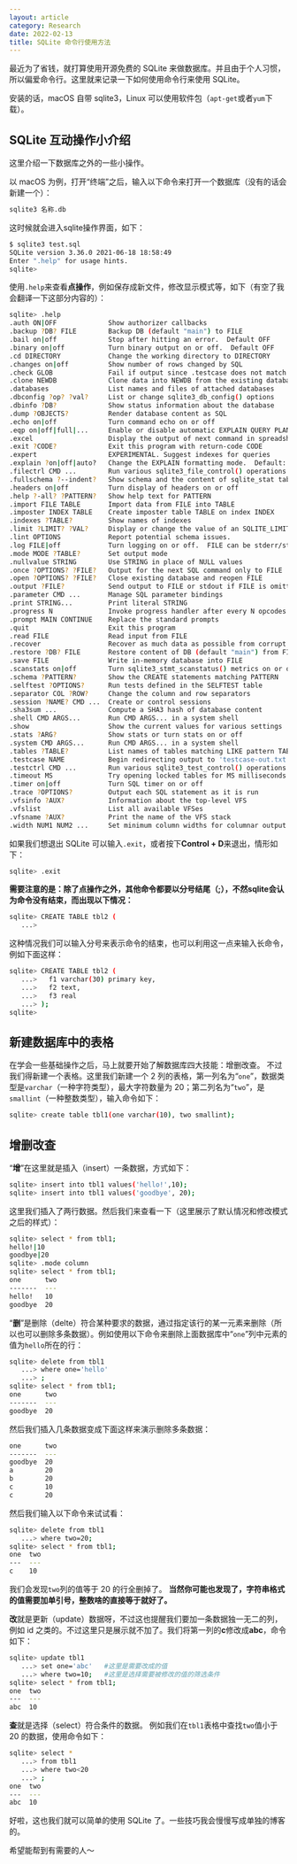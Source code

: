 ```yaml
---
layout: article
category: Research
date: 2022-02-13
title: SQLite 命令行使用方法
---
```

<!-- excerpt-start -->
最近为了省钱，就打算使用开源免费的 SQLite 来做数据库。并且由于个人习惯，所以偏爱命令行。这里就来记录一下如何使用命令行来使用 SQLite。

安装的话，macOS 自带 sqlite3，Linux 可以使用软件包（`apt-get`或者`yum`下载）。

## SQLite 互动操作小介绍
这里介绍一下数据库之外的一些小操作。

以 macOS 为例，打开“终端”之后，输入以下命令来打开一个数据库（没有的话会新建一个）：

```bash
sqlite3 名称.db
```

这时候就会进入sqlite操作界面，如下：

```bash
$ sqlite3 test.sql
SQLite version 3.36.0 2021-06-18 18:58:49
Enter ".help" for usage hints.
sqlite> 
```

使用`.help`来查看**点操作**，例如保存成新文件，修改显示模式等，如下（有空了我会翻译一下这部分内容的）：

```bash
sqlite> .help
.auth ON|OFF             Show authorizer callbacks
.backup ?DB? FILE        Backup DB (default "main") to FILE
.bail on|off             Stop after hitting an error.  Default OFF
.binary on|off           Turn binary output on or off.  Default OFF
.cd DIRECTORY            Change the working directory to DIRECTORY
.changes on|off          Show number of rows changed by SQL
.check GLOB              Fail if output since .testcase does not match
.clone NEWDB             Clone data into NEWDB from the existing database
.databases               List names and files of attached databases
.dbconfig ?op? ?val?     List or change sqlite3_db_config() options
.dbinfo ?DB?             Show status information about the database
.dump ?OBJECTS?          Render database content as SQL
.echo on|off             Turn command echo on or off
.eqp on|off|full|...     Enable or disable automatic EXPLAIN QUERY PLAN
.excel                   Display the output of next command in spreadsheet
.exit ?CODE?             Exit this program with return-code CODE
.expert                  EXPERIMENTAL. Suggest indexes for queries
.explain ?on|off|auto?   Change the EXPLAIN formatting mode.  Default: auto
.filectrl CMD ...        Run various sqlite3_file_control() operations
.fullschema ?--indent?   Show schema and the content of sqlite_stat tables
.headers on|off          Turn display of headers on or off
.help ?-all? ?PATTERN?   Show help text for PATTERN
.import FILE TABLE       Import data from FILE into TABLE
.imposter INDEX TABLE    Create imposter table TABLE on index INDEX
.indexes ?TABLE?         Show names of indexes
.limit ?LIMIT? ?VAL?     Display or change the value of an SQLITE_LIMIT
.lint OPTIONS            Report potential schema issues.
.log FILE|off            Turn logging on or off.  FILE can be stderr/stdout
.mode MODE ?TABLE?       Set output mode
.nullvalue STRING        Use STRING in place of NULL values
.once ?OPTIONS? ?FILE?   Output for the next SQL command only to FILE
.open ?OPTIONS? ?FILE?   Close existing database and reopen FILE
.output ?FILE?           Send output to FILE or stdout if FILE is omitted
.parameter CMD ...       Manage SQL parameter bindings
.print STRING...         Print literal STRING
.progress N              Invoke progress handler after every N opcodes
.prompt MAIN CONTINUE    Replace the standard prompts
.quit                    Exit this program
.read FILE               Read input from FILE
.recover                 Recover as much data as possible from corrupt db.
.restore ?DB? FILE       Restore content of DB (default "main") from FILE
.save FILE               Write in-memory database into FILE
.scanstats on|off        Turn sqlite3_stmt_scanstatus() metrics on or off
.schema ?PATTERN?        Show the CREATE statements matching PATTERN
.selftest ?OPTIONS?      Run tests defined in the SELFTEST table
.separator COL ?ROW?     Change the column and row separators
.session ?NAME? CMD ...  Create or control sessions
.sha3sum ...             Compute a SHA3 hash of database content
.shell CMD ARGS...       Run CMD ARGS... in a system shell
.show                    Show the current values for various settings
.stats ?ARG?             Show stats or turn stats on or off
.system CMD ARGS...      Run CMD ARGS... in a system shell
.tables ?TABLE?          List names of tables matching LIKE pattern TABLE
.testcase NAME           Begin redirecting output to 'testcase-out.txt'
.testctrl CMD ...        Run various sqlite3_test_control() operations
.timeout MS              Try opening locked tables for MS milliseconds
.timer on|off            Turn SQL timer on or off
.trace ?OPTIONS?         Output each SQL statement as it is run
.vfsinfo ?AUX?           Information about the top-level VFS
.vfslist                 List all available VFSes
.vfsname ?AUX?           Print the name of the VFS stack
.width NUM1 NUM2 ...     Set minimum column widths for columnar output
```

如果我们想退出 SQLite 可以输入`.exit`，或者按下**Control + D**来退出，情形如下：

```bash
sqlite> .exit
```

**需要注意的是：除了点操作之外，其他命令都要以分号结尾（;），不然sqlite会认为命令没有结束，而出现以下情况：**

```bash
sqlite> CREATE TABLE tbl2 (
   ...> 
```

这种情况我们可以输入分号来表示命令的结束，也可以利用这一点来输入长命令，例如下面这样：

```bash
sqlite> CREATE TABLE tbl2 (
   ...>   f1 varchar(30) primary key,
   ...>   f2 text,
   ...>   f3 real
   ...> );
sqlite>
```

## 新建数据库中的表格
在学会一些基础操作之后，马上就要开始了解数据库四大技能：增删改查。
不过我们得新建一个表格。这里我们新建一个 2 列的表格，第一列名为“`one`”，数据类型是`varchar`（一种字符类型），最大字符数量为 20；第二列名为“`two`”，是`smallint`（一种整数类型），输入命令如下：

```bash
sqlite> create table tbl1(one varchar(10), two smallint);
```

## 增删改查
“**增**”在这里就是插入（insert）一条数据，方式如下：

```bash
sqlite> insert into tbl1 values('hello!',10);
sqlite> insert into tbl1 values('goodbye', 20);
```

这里我们插入了两行数据。然后我们来查看一下（这里展示了默认情况和修改模式之后的样式）：

```bash
sqlite> select * from tbl1;
hello!|10
goodbye|20
sqlite> .mode column
sqlite> select * from tbl1;
one      two
-------  ---
hello!   10 
goodbye  20 
```

“**删**”是删除（delte）符合某种要求的数据，通过指定该行的某一元素来删除（所以也可以删除多条数据）。例如使用以下命令来删除上面数据库中“`one`”列中元素的值为`hello`所在的行：

```bash
sqlite> delete from tbl1 
   ...> where one='hello'
   ...> ;
sqlite> select * from tbl1;
one      two
-------  ---
goodbye  20 
```

然后我们插入几条数据变成下面这样来演示删除多条数据：

```bash
one      two
-------  ---
goodbye  20 
a        20 
b        20 
c        10 
c        20 
```

然后我们输入以下命令来试试看：

```bash
sqlite> delete from tbl1
   ...> where two=20;
sqlite> select * from tbl1;
one  two
---  ---
c    10 
```

我们会发现`two`列的值等于 20 的行全删掉了。
**当然你可能也发现了，字符串格式的值需要加单引号，整数啥的直接等于就好了。**

**改**就是更新（update）数据呀，不过这也提醒我们要加一条数据独一无二的列，例如 id 之类的。不过这里只是展示就不加了。我们将第一列的**c**修改成**abc**，命令如下：

```bash
sqlite> update tbl1
   ...> set one='abc'	#这里是需要改成的值
   ...> where two=10;	#这里是选择需要被修改的值的筛选条件
sqlite> select * from tbl1;
one  two
---  ---
abc  10 
```

**查**就是选择（select）符合条件的数据。
例如我们在`tbl1`表格中查找`two`值小于 20 的数据，使用命令如下：

```bash
sqlite> select *
   ...> from tbl1
   ...> where two<20
   ...> ;
one  two
---  ---
abc  10 
```

好啦，这也我们就可以简单的使用 SQLite 了。一些技巧我会慢慢写成单独的博客的。

希望能帮到有需要的人～